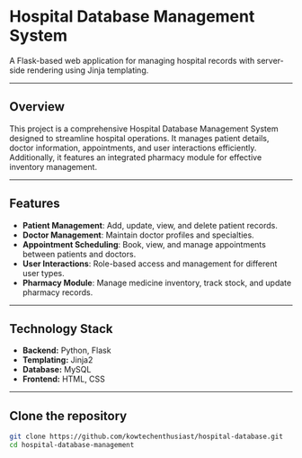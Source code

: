 # Hospital Database Management System

A Flask-based web application for managing hospital records with server-side rendering using Jinja templating.

---

## Overview

This project is a comprehensive Hospital Database Management System designed to streamline hospital operations. It manages patient details, doctor information, appointments, and user interactions efficiently. Additionally, it features an integrated pharmacy module for effective inventory management.

---

## Features

- **Patient Management**: Add, update, view, and delete patient records.
- **Doctor Management**: Maintain doctor profiles and specialties.
- **Appointment Scheduling**: Book, view, and manage appointments between patients and doctors.
- **User Interactions**: Role-based access and management for different user types.
- **Pharmacy Module**: Manage medicine inventory, track stock, and update pharmacy records.

---

## Technology Stack

- **Backend:** Python, Flask  
- **Templating:** Jinja2  
- **Database:** MySQL 
- **Frontend:** HTML, CSS

---

## Clone the repository

   ```bash
   git clone https://github.com/kowtechenthusiast/hospital-database.git
   cd hospital-database-management
